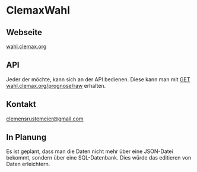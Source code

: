 # ClemaxWahl

## Webseite

[wahl.clemax.org](http://wahl.clemax.org)

## API

Jeder der möchte, kann sich an der API bedienen. Diese kann man mit [GET wahl.clemax.org/prognose/raw](http://wahl.clemax.org/prognose/raw) erhalten.

## Kontakt

[clemensrustemeier@gmail.com](mailto:clemensrustemeier@gmail.com)

## In Planung

Es ist geplant, dass man die Daten nicht mehr über eine JSON-Datei bekommt, sondern über eine SQL-Datenbank. Dies würde das editieren von Daten erleichtern.
